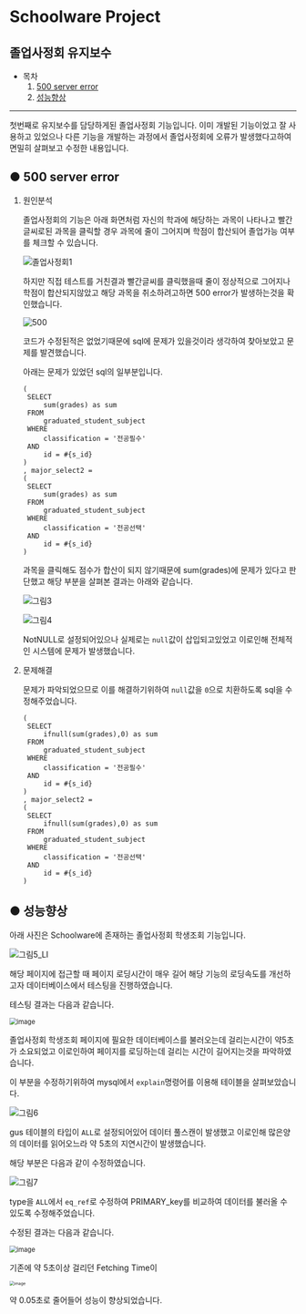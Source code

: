 # Schoolware Project



## 졸업사정회 유지보수



* 목차
  1. [500 server error](#500-server-error)
  2. [성능향상](#Improving)

-----------------------



첫번째로 유지보수를 담당하게된 졸업사정회 기능입니다. 이미 개발된 기능이었고 잘 사용하고 있었으나 다른 기능을 개발하는 과정에서 졸업사정회에 오류가 발생했다고하여 면밀히 살펴보고 수정한 내용입니다. 



<h2>
    <div id="500-server-error">●  500 server error</div>
</h2>

1. 원인분석

   졸업사정회의 기능은 아래 화면처럼 자신의 학과에 해당하는 과목이 나타나고 빨간글씨로된 과목을 클릭할 경우 과목에 줄이 그어지며 학점이 합산되어 졸업가능 여부를 체크할 수 있습니다.

   ![졸업사정회1](https://user-images.githubusercontent.com/78251137/106366849-ef339c00-6381-11eb-92e3-fd5b671ed0d4.png)

   

   하지만 직접 테스트를 거친결과 빨간글씨를 클릭했을때 줄이 정상적으로 그어지나 학점이 합산되지않았고 해당 과목을 취소하려고하면 500 error가 발생하는것을 확인했습니다.

    <img src="https://user-images.githubusercontent.com/78251137/106366108-09b74680-637d-11eb-86ee-e27bc1906c7b.png" alt="500"  />

   

   코드가 수정된적은 없었기때문에 sql에 문제가 있을것이라 생각하여 찾아보았고 문제를 발견했습니다.

   아래는 문제가 있었던 sql의 일부분입니다.

   ```mysql
   (
   	SELECT 
   		sum(grades) as sum
   	FROM
   	    graduated_student_subject
   	WHERE
   	    classification = '전공필수'
   	AND
   		id = #{s_id}
   )
   , major_select2 =
   (
   	SELECT 
   		sum(grades) as sum
   	FROM
   	    graduated_student_subject
   	WHERE
   	    classification = '전공선택'
   	AND
   	    id = #{s_id}
   )
   ```

   

   과목을 클릭해도 점수가 합산이 되지 않기때문에 sum(grades)에 문제가 있다고 판단했고 해당 부분을 살펴본 결과는 아래와 같습니다.

    ![그림3](https://user-images.githubusercontent.com/78251137/106368137-d24f9680-638a-11eb-9554-71c1072fc9a6.png)

    ![그림4](https://user-images.githubusercontent.com/78251137/106368164-fad79080-638a-11eb-9061-8ea6d0108b16.png)

   

   NotNULL로 설정되어있으나 실제로는 `null`값이 삽입되고있었고 이로인해 전체적인 시스템에 문제가 발생했습니다.

   

2. 문제해결

   문제가 파악되었으므로 이를 해결하기위하여 `null`값을 `0`으로 치환하도록 sql을 수정해주었습니다. 

   ```mysql
   (
   	SELECT 
   		ifnull(sum(grades),0) as sum
   	FROM
   	    graduated_student_subject
   	WHERE
   	    classification = '전공필수'
   	AND
   		id = #{s_id}
   )
   , major_select2 =
   (
   	SELECT 
   		ifnull(sum(grades),0) as sum
   	FROM
   	    graduated_student_subject
   	WHERE
   	    classification = '전공선택'
   	AND
   	    id = #{s_id}
   )
   ```

   

<h2>
    <div id="Improving">●  성능향상</div>
</h2>

아래 사진은 Schoolware에 존재하는 졸업사정회 학생조회 기능입니다.

![그림5_LI](https://user-images.githubusercontent.com/78251137/106368507-4db24780-638d-11eb-92f5-55cd49571660.jpg)

해당 페이지에 접근할 때 페이지 로딩시간이 매우 길어 해당 기능의 로딩속도를 개선하고자 데이터베이스에서 테스팅을 진행하였습니다.



테스팅 결과는 다음과 같습니다.

 <img src="https://user-images.githubusercontent.com/78251137/106368579-f791d400-638d-11eb-9009-5269166e885f.png" alt="image" style="zoom:80%;" />

졸업사정회 학생조회 페이지에 필요한 데이터베이스를 불러오는데 걸리는시간이 약5초가 소요되었고 이로인하여 페이지를 로딩하는데 걸리는 시간이 길어지는것을 파악하였습니다.



이 부분을 수정하기위하여 mysql에서 `explain`명령어를 이용해 테이블을 살펴보았습니다.

![그림6](https://user-images.githubusercontent.com/78251137/106368700-075de800-638f-11eb-9721-14fa5b2190c7.png)

gus 테이블의 타입이 `ALL`로 설정되어있어 데이터 풀스캔이 발생했고 이로인해 많은양의 데이터를 읽어오느라 약 5초의 지연시간이 발생했습니다.



해당 부분은 다음과 같이 수정하였습니다.

![그림7](https://user-images.githubusercontent.com/78251137/106368701-07f67e80-638f-11eb-8712-aa685ea0d02f.png)

type을 `ALL`에서 `eq_ref`로 수정하여 PRIMARY_key를 비교하여 데이터를 불러올 수 있도록 수정해주었습니다.



수정된 결과는 다음과 같습니다.

 <img src="https://user-images.githubusercontent.com/78251137/106368579-f791d400-638d-11eb-9009-5269166e885f.png" alt="image" style="zoom:80%;" />

기존에 약 5초이상 걸리던 Fetching Time이

 <img src="https://user-images.githubusercontent.com/78251137/106368822-07aab300-6390-11eb-9bf0-1b8b5277103c.png" alt="image" style="zoom:50%;" />

약 0.05초로 줄어들어 성능이 향상되었습니다.

